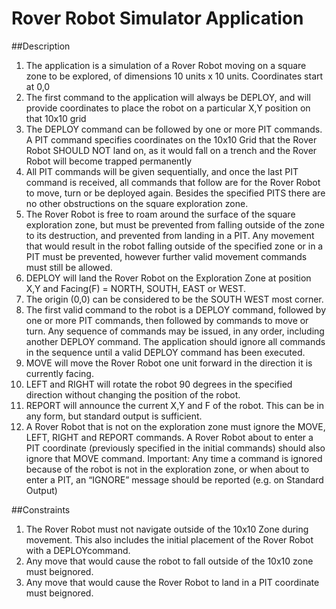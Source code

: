 # Rover Robot Simulator Application

##Description
1. The application is a simulation of a Rover Robot moving on a square zone to be explored, of
dimensions 10 units x 10 units. Coordinates start at 0,0
2. The first command to the application will always be DEPLOY, and will provide coordinates to
place the robot on a particular X,Y position on that 10x10 grid
3. The DEPLOY command can be followed by one or more PIT commands. A PIT command
specifies coordinates on the 10x10 Grid that the Rover Robot SHOULD NOT land on, as it would
fall on a trench and the Rover Robot will become trapped permanently
4. All PIT commands will be given sequentially, and once the last PIT command is received, all
commands that follow are for the Rover Robot to move, turn or be deployed again. Besides the
specified PITS there are no other obstructions on the square exploration zone.
5. The Rover Robot is free to roam around the surface of the square exploration zone, but must be
prevented from falling outside of the zone to its destruction, and prevented from landing in a PIT.
Any movement that would result in the robot falling outside of the specified zone or in a PIT must
be prevented, however further valid movement commands must still be allowed.
6. DEPLOY will land the Rover Robot on the Exploration Zone at position X,Y and Facing(F) =
NORTH, SOUTH, EAST or WEST.
7.  The origin (0,0) can be considered to be the SOUTH WEST most corner.
8. The first valid command to the robot is a DEPLOY command, followed by one or more PIT
commands, then followed by commands to move or turn. Any sequence of commands may be
issued, in any order, including another DEPLOY command. The application should ignore all
commands in the sequence until a valid DEPLOY command has been executed.
9. MOVE will move the Rover Robot one unit forward in the direction it is currently facing.
10. LEFT and RIGHT will rotate the robot 90 degrees in the specified direction without changing the
position of the robot.
11. REPORT will announce the current X,Y and F of the robot. This can be in any form, but standard
output is sufficient.
12. A Rover Robot that is not on the exploration zone must ignore the MOVE, LEFT, RIGHT and
REPORT commands. A Rover Robot about to enter a PIT coordinate (previously specified in the
initial commands) should also ignore that MOVE command. Important: Any time a command is
ignored because of the robot is not in the exploration zone, or when about to enter a PIT, an
“IGNORE” message should be reported (e.g. on Standard Output)

##Constraints
1. The Rover Robot must not navigate outside of the 10x10 Zone during movement. This also
includes the initial placement of the Rover Robot with a DEPLOYcommand.
2. Any move that would cause the robot to fall outside of the 10x10 zone must beignored.
3. Any move that would cause the Rover Robot to land in a PIT coordinate must beignored.
